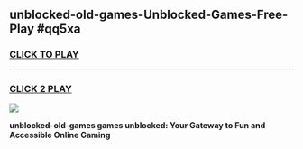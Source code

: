 
## unblocked-old-games-Unblocked-Games-Free-Play #qq5xa
<h3>
<a href="https://us.freeplayer.one?title=unblocked-old-games&ref=9M">CLICK TO PLAY</a></h3>
<hr>

<h3>
<a href="https://us.freeplayer.one?title=unblocked-old-games&ref=9M">CLICK 2 PLAY</a>
  
</h3>

<a href="https://us.freeplayer.one?title=unblocked-old-games&ref=9M"><img src="https://clearcache.store/games.png"></a>


**unblocked-old-games games unblocked: Your Gateway to Fun and Accessible Online Gaming**
